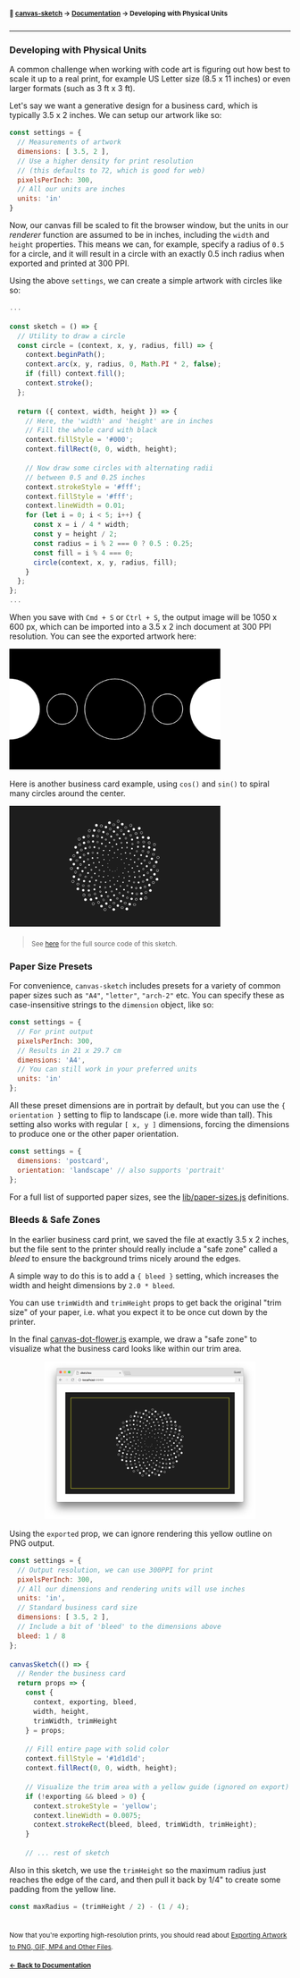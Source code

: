 #### <sup>:closed_book: [canvas-sketch](../README.md) → [Documentation](./README.md) → Developing with Physical Units</sup>

---

### Developing with Physical Units

A common challenge when working with code art is figuring out how best to scale it up to a real print, for example US Letter size (8.5 x 11 inches) or even larger formats (such as 3 ft x 3 ft).

Let's say we want a generative design for a business card, which is typically 3.5 x 2 inches. We can setup our artwork like so:

```js
const settings = {
  // Measurements of artwork
  dimensions: [ 3.5, 2 ],
  // Use a higher density for print resolution
  // (this defaults to 72, which is good for web)
  pixelsPerInch: 300,
  // All our units are inches
  units: 'in'
}
```

Now, our canvas fill be scaled to fit the browser window, but the units in our *renderer* function are assumed to be in inches, including the `width` and `height` properties. This means we can, for example, specify a radius of `0.5` for a circle, and it will result in a circle with an exactly 0.5 inch radius when exported and printed at 300 PPI.

Using the above `settings`, we can create a simple artwork with circles like so:

```js
...

const sketch = () => {
  // Utility to draw a circle
  const circle = (context, x, y, radius, fill) => {
    context.beginPath();
    context.arc(x, y, radius, 0, Math.PI * 2, false);
    if (fill) context.fill();
    context.stroke();
  };

  return ({ context, width, height }) => {
    // Here, the 'width' and 'height' are in inches
    // Fill the whole card with black
    context.fillStyle = '#000';
    context.fillRect(0, 0, width, height);

    // Now draw some circles with alternating radii
    // between 0.5 and 0.25 inches
    context.strokeStyle = '#fff';
    context.fillStyle = '#fff';
    context.lineWidth = 0.01;
    for (let i = 0; i < 5; i++) {
      const x = i / 4 * width;
      const y = height / 2;
      const radius = i % 2 === 0 ? 0.5 : 0.25;
      const fill = i % 4 === 0;
      circle(context, x, y, radius, fill);
    }
  };
};
...
```

When you save with `Cmd + S` or `Ctrl + S`, the output image will be 1050 x 600 px, which can be imported into a 3.5 x 2 inch document at 300 PPI resolution. You can see the exported artwork here:

<img src="assets/images/business-card-simple.png" width="75%" />

<p></p>

Here is another business card example, using `cos()` and `sin()` to spiral many circles around the center.

<img src="assets/images/dot-flower.png" width="75%" />

<p></p>

> <sub>See [here](../examples/canvas-dot-flower.js) for the full source code of this sketch.</sub>

### Paper Size Presets

For convenience, `canvas-sketch` includes presets for a variety of common paper sizes such as `"A4"`, `"letter"`, `"arch-2"` etc. You can specify these as case-insensitive strings to the `dimension` object, like so:

```js
const settings = {
  // For print output
  pixelsPerInch: 300,
  // Results in 21 x 29.7 cm
  dimensions: 'A4',
  // You can still work in your preferred units
  units: 'in'
};
```

All these preset dimensions are in portrait by default, but you can use the `{ orientation }` setting to flip to landscape (i.e. more wide than tall). This setting also works with regular `[ x, y ]` dimensions, forcing the dimensions to produce one or the other paper orientation.

```js
const settings = {
  dimensions: 'postcard',
  orientation: 'landscape' // also supports 'portrait'
};
```

For a full list of supported paper sizes, see the [lib/paper-sizes.js](../lib/paper-sizes.js) definitions.

### Bleeds & Safe Zones

In the earlier business card print, we saved the file at exactly 3.5 x 2 inches, but the file sent to the printer should really include a "safe zone" called a *bleed* to ensure the background trims nicely around the edges.

A simple way to do this is to add a `{ bleed }` setting, which increases the width and height dimensions by `2.0 * bleed`.

You can use `trimWidth` and `trimHeight` props to get back the original "trim size" of your paper, i.e. what you expect it to be once cut down by the printer.

In the final [canvas-dot-flower.js](../examples/canvas-dot-flower.js) example, we draw a "safe zone" to visualize what the business card looks like within our trim area.


<p align="center">
  <img src="assets/images/dot-flower-guide-2.png" width="75%" />
</p>

Using the `exported` prop, we can ignore rendering this yellow outline on PNG output.

```js
const settings = {
  // Output resolution, we can use 300PPI for print
  pixelsPerInch: 300,
  // All our dimensions and rendering units will use inches
  units: 'in',
  // Standard business card size
  dimensions: [ 3.5, 2 ],
  // Include a bit of 'bleed' to the dimensions above
  bleed: 1 / 8
};

canvasSketch(() => {
  // Render the business card
  return props => {
    const {
      context, exporting, bleed,
      width, height,
      trimWidth, trimHeight
    } = props;

    // Fill entire page with solid color
    context.fillStyle = '#1d1d1d';
    context.fillRect(0, 0, width, height);

    // Visualize the trim area with a yellow guide (ignored on export)
    if (!exporting && bleed > 0) {
      context.strokeStyle = 'yellow';
      context.lineWidth = 0.0075;
      context.strokeRect(bleed, bleed, trimWidth, trimHeight);
    }

    // ... rest of sketch
```

Also in this sketch, we use the `trimHeight` so the maximum radius just reaches the edge of the card, and then pull it back by 1/4" to create some padding from the yellow line.

```js
const maxRadius = (trimHeight / 2) - (1 / 4);
```


## 

<sub>Now that you're exporting high-resolution prints, you should read about [Exporting Artwork to PNG, GIF, MP4 and Other Files](./exporting-artwork.md).</sub>

#### <sup>[← Back to Documentation](./README.md)
